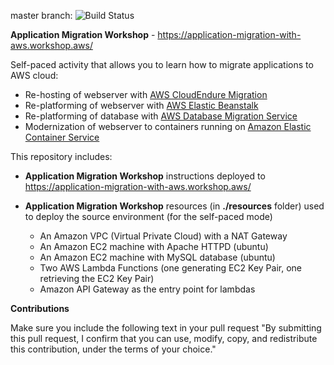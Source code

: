 master branch: ![Build Status](https://codebuild.us-west-2.amazonaws.com/badges?uuid=eyJlbmNyeXB0ZWREYXRhIjoiWDdPMHZ6TWUxUTZ5YnoyOVJmblJmdEZ1UDAvMEF0MG0vK2ozMTQvNXFlcDkvWVA1WUFISG9mZWxLeWl6bStJcTY3Z3JRMjlxdDJWT3k1OXBpMUFRVnNZPSIsIml2UGFyYW1ldGVyU3BlYyI6IlVzUVRXSXZvS0NRM2MrMEUiLCJtYXRlcmlhbFNldFNlcmlhbCI6MX0%3D&branch=master)

**Application Migration Workshop** - https://application-migration-with-aws.workshop.aws/

Self-paced activity that allows you to learn how to migrate applications to AWS cloud:  
  - Re-hosting of webserver with [AWS CloudEndure Migration](https://aws.amazon.com/cloudendure-migration/)  
  - Re-platforming of webserver with [AWS Elastic Beanstalk](https://aws.amazon.com/elasticbeanstalk/) 
  - Re-platforming of database with [AWS Database Migration Service](https://aws.amazon.com/dms/)  
  - Modernization of webserver to containers running on [Amazon Elastic Container Service](https://aws.amazon.com/ecs/)   

This repository includes:
 - **Application Migration Workshop** instructions deployed to https://application-migration-with-aws.workshop.aws/
 - **Application Migration Workshop** resources (in **./resources** folder) used to deploy the source environment (for the self-paced mode)   
 
   - An Amazon VPC (Virtual Private Cloud) with a NAT Gateway
   - An Amazon EC2 machine with Apache HTTPD (ubuntu)  
   - An Amazon EC2 machine with MySQL database (ubuntu)   
   - Two AWS Lambda Functions (one generating EC2 Key Pair, one retrieving the EC2 Key Pair)   
   - Amazon API Gateway as the entry point for lambdas   

**Contributions**

Make sure you include the following text in your pull request "By submitting this pull request, I confirm that you can use, modify, copy, and redistribute this contribution, under the terms of your choice."
